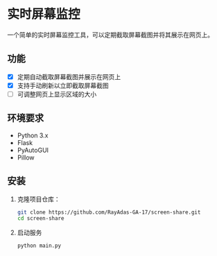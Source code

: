 # 实时屏幕监控

一个简单的实时屏幕监控工具，可以定期截取屏幕截图并将其展示在网页上。

## 功能

- [x] 定期自动截取屏幕截图并展示在网页上
- [x] 支持手动刷新以立即截取屏幕截图
- [ ] 可调整网页上显示区域的大小

## 环境要求

- Python 3.x
- Flask
- PyAutoGUI
- Pillow

## 安装

1. 克隆项目仓库：

   ```bash
   git clone https://github.com/RayAdas-GA-17/screen-share.git
   cd screen-share

2. 启动服务

   ```bash
   python main.py
